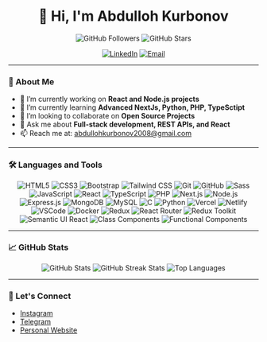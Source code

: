 <h1 align="center">👋 Hi, I'm Abdulloh Kurbonov</h1>
<p align="center">
  <img src="https://img.shields.io/github/followers/Abdulloh20080825?style=social" alt="GitHub Followers" />
  <img src="https://img.shields.io/github/stars/Abdulloh20080825?style=social" alt="GitHub Stars" />
</p>

<p align="center">
  <a href="https://www.instagram.com/a_qurbonov_"><img src="https://img.shields.io/badge/Instagram-f542e0?style=for-the-badge&logo=instagram&logoColor=white" alt="LinkedIn" /></a>
  <a href="mailto:abdullohkurbonov2008@gmail.com"><img src="https://img.shields.io/badge/Email-D14836?style=for-the-badge&logo=gmail&logoColor=white" alt="Email" /></a>
</p>

---

### 🚀 About Me
- 🔭 I’m currently working on **React and Node.js projects**
- 🌱 I’m currently learning **Advanced NextJs, Python, PHP, TypeSctipt**
- 👯 I’m looking to collaborate on **Open Source Projects**
- 💬 Ask me about **Full-stack development, REST APIs, and React**
- 📫 Reach me at: [abdullohkurbonov2008@gmail.com](mailto:abdullohkurbonov2008@gmail.com)

---

### 🛠️ Languages and Tools

<p align="center">
  <!-- Programming Languages -->
  <img src="https://img.shields.io/badge/HTML5-E34F26?style=for-the-badge&logo=html5&logoColor=white" alt="HTML5" />
  <img src="https://img.shields.io/badge/CSS3-1572B6?style=for-the-badge&logo=css3&logoColor=white" alt="CSS3" />
  <img src="https://img.shields.io/badge/Bootstrap-7952B3?style=for-the-badge&logo=bootstrap&logoColor=white" alt="Bootstrap" />
  <img src="https://img.shields.io/badge/Tailwind_CSS-38B2AC?style=for-the-badge&logo=tailwind-css&logoColor=white" alt="Tailwind CSS" />
  <img src="https://img.shields.io/badge/Git-F05032?style=for-the-badge&logo=git&logoColor=white" alt="Git" />
  <img src="https://img.shields.io/badge/GitHub-181717?style=for-the-badge&logo=github&logoColor=white" alt="GitHub" />
  <img src="https://img.shields.io/badge/Sass-CC6699?style=for-the-badge&logo=sass&logoColor=white" alt="Sass" />
  <img src="https://img.shields.io/badge/JavaScript-F7DF1E?style=for-the-badge&logo=javascript&logoColor=black" alt="JavaScript" />
  <img src="https://img.shields.io/badge/React-61DAFB?style=for-the-badge&logo=react&logoColor=black" alt="React" />
  <img src="https://img.shields.io/badge/TypeScript-007ACC?style=for-the-badge&logo=typescript&logoColor=white" alt="TypeScript" />
  <img src="https://img.shields.io/badge/PHP-777BB4?style=for-the-badge&logo=php&logoColor=white" alt="PHP" />
  <img src="https://img.shields.io/badge/Next.js-000000?style=for-the-badge&logo=nextdotjs&logoColor=white" alt="Next.js" />
  <img src="https://img.shields.io/badge/Node.js-339933?style=for-the-badge&logo=nodedotjs&logoColor=white" alt="Node.js" />
  <img src="https://img.shields.io/badge/Express.js-000000?style=for-the-badge&logo=express&logoColor=white" alt="Express.js" />
  <img src="https://img.shields.io/badge/MongoDB-47A248?style=for-the-badge&logo=mongodb&logoColor=white" alt="MongoDB" />
  <img src="https://img.shields.io/badge/MySQL-4479A1?style=for-the-badge&logo=mysql&logoColor=white" alt="MySQL" />
  <img src="https://img.shields.io/badge/C-00599C?style=for-the-badge&logo=c&logoColor=white" alt="C" />
  <img src="https://img.shields.io/badge/Python-3776AB?style=for-the-badge&logo=python&logoColor=white" alt="Python" />
  <img src="https://img.shields.io/badge/Vercel-000000?style=for-the-badge&logo=vercel&logoColor=white" alt="Vercel" />
  <img src="https://img.shields.io/badge/Netlify-00C7B7?style=for-the-badge&logo=netlify&logoColor=white" alt="Netlify" />
  
  <!-- Tools -->
  <img src="https://img.shields.io/badge/Visual_Studio_Code-0078D4?style=for-the-badge&logo=visual-studio-code&logoColor=white" alt="VSCode" />
  <img src="https://img.shields.io/badge/Docker-2496ED?style=for-the-badge&logo=docker&logoColor=white" alt="Docker" />
  
  <!-- Libraries -->
  <img src="https://img.shields.io/badge/Redux-764ABC?style=for-the-badge&logo=redux&logoColor=white" alt="Redux" />
  <img src="https://img.shields.io/badge/React_Router-CA4245?style=for-the-badge&logo=react-router&logoColor=white" alt="React Router" />
  <img src="https://img.shields.io/badge/Redux_Toolkit-764ABC?style=for-the-badge&logo=redux&logoColor=white" alt="Redux Toolkit" />
  <img src="https://img.shields.io/badge/Semantic_UI_React-35BDB2?style=for-the-badge&logo=semanticuireact&logoColor=white" alt="Semantic UI React" />
  <img src="https://img.shields.io/badge/Class_Components-61DAFB?style=for-the-badge&logo=react&logoColor=black" alt="Class Components" />
  <img src="https://img.shields.io/badge/Functional_Components-61DAFB?style=for-the-badge&logo=react&logoColor=black" alt="Functional Components" />
</p>


---

### 📈 GitHub Stats
<p align="center">
  <img src="https://github-readme-stats.vercel.app/api?username=Abdulloh20080825&show_icons=true&theme=radical" alt="GitHub Stats" />
  <img src="https://github-readme-streak-stats.herokuapp.com/?user=Abdulloh20080825&theme=radical" alt="GitHub Streak Stats" />
  <img src="https://github-readme-stats.vercel.app/api/top-langs/?username=Abdulloh20080825&layout=compact&theme=radical" alt="Top Languages" />
</p>

---

### 🤝 Let's Connect
- [Instagram](https://www.instagram.com/a_qurbonov_/)
- [Telegram](https://t.me/whoami_ab)
- [Personal Website](https://abdullohfolio-3.vercel.app/)

